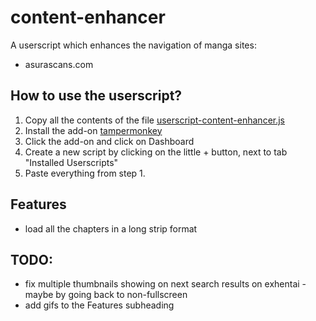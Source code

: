 # content-enhancer
A userscript which enhances the navigation of manga sites:
* asurascans.com

## How to use the userscript?
1. Copy all the contents of the file [userscript-content-enhancer.js](userscript-content-enhancer.js)
2. Install the add-on [tampermonkey](https://www.tampermonkey.net/)
3. Click the add-on and click on Dashboard
4. Create a new script by clicking on the little + button, next to tab "Installed Userscripts"
5. Paste everything from step 1.

## Features
- load all the chapters in a long strip format

## TODO:
- fix multiple thumbnails showing on next search results on exhentai - maybe by going back to non-fullscreen
- add gifs to the Features subheading
